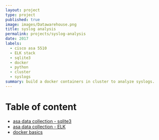 ```yaml
---
layout: project
type: project
published: true
image: images/Datawarehouse.png
title: syslog analysis
permalink: projects/syslog-analysis
date: 2017
labels:
  - cisco asa 5510 
  - ELK stack
  - sqlite3
  - docker
  - python
  - cluster
  - syslogs
summary: build a docker containers in cluster to analyze syslogs.
---
```


# Table of content
  * [asa data collection - sqlite3](../bigdatas/data-asa-sqlite3.md)
  * [asa data collection - ELK](../bigdatas/data-asa-elk.md)
  * [docker basics](../bigdatas/docker-basics.md)
